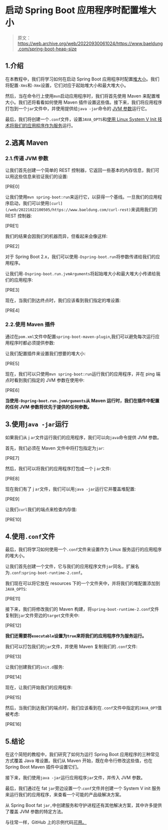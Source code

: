 # 启动 Spring Boot 应用程序时配置堆大小

> 原文：<https://web.archive.org/web/20220930061024/https://www.baeldung.com/spring-boot-heap-size>

## 1.介绍

在本教程中，我们将学习如何在启动 Spring Boot 应用程序时配置[堆大小](/web/20221022100505/https://www.baeldung.com/java-stack-heap)。我们将配置`-Xms`和`-Xmx`设置，它们对应于起始堆大小和最大堆大小。

然后，当在命令行上使用`mvn`启动应用程序时，我们将首先使用 Maven 来配置堆大小。我们还将看看如何使用 Maven 插件设置这些值。接下来，我们将应用程序打包到一个`jar`文件中，并使用提供给`java -jar`命令的 [JVM 参数](/web/20221022100505/https://www.baeldung.com/jvm-parameters)运行它。

最后，我们将创建一个`.conf`文件，设置`JAVA_OPTS`和[使用 Linux System V Init 技术将我们的应用程序作为服务](/web/20221022100505/https://www.baeldung.com/spring-boot-app-as-a-service)运行。

## 2.逃离 Maven

### 2.1.传递 JVM 参数

让我们首先创建一个简单的 REST 控制器，它返回一些基本的内存信息，我们可以用这些信息来验证我们的设置:

[PRE0]

让我们使用`mvn spring-boot:run`来运行它，以获得一个基线。一旦我们的应用程序启动，我们可以使用`[curl](/web/20221022100505/https://www.baeldung.com/curl-rest)`来调用我们的 REST 控制器:

[PRE1]

我们的结果会因我们的机器而异，但看起来会像这样:

[PRE2]

对于 Spring Boot 2.x，我们可以使用`-Dspring-boot.run`将参数传递给我们的应用程序。

让我们用`-Dspring-boot.run.jvmArguments`将起始堆大小和最大堆大小传递给我们的应用程序:

[PRE3]

现在，当我们到达终点时，我们应该看到我们指定的堆设置:

[PRE4]

### 2.2.使用 Maven 插件

通过在`pom.xml`文件中配置`spring-boot-maven-plugin`,我们可以避免每次运行应用程序时都必须提供参数:

让我们配置插件来设置我们想要的堆大小:

[PRE5]

现在，我们可以只使用`mvn spring-boot:run`运行我们的应用程序，并在 ping 端点时看到我们指定的 JVM 参数在使用中:

[PRE6]

**当使用`-Dspring-boot.run.jvmArguments`从 Maven 运行时，我们在插件中配置的任何 JVM 参数将优先于提供的任何参数。**

## 3.使用`java -jar`运行

如果我们从 j `ar`文件运行我们的应用程序，我们可以向`java`命令提供 JVM 参数。

首先，我们必须在 Maven 文件中将打包指定为`jar`:

[PRE7]

然后，我们可以将我们的应用程序打包成一个 j `ar`文件:

[PRE8]

现在我们有了 j `ar`文件，我们可以用`java -jar`运行它并覆盖堆配置:

[PRE9]

让我们`curl`我们的端点来检查内存值:

[PRE10]

## 4.使用`.conf`文件

最后，我们将学习如何使用一个`.conf`文件来设置作为 Linux 服务运行的应用程序的堆大小。

让我们首先创建一个文件，它与我们的应用程序文件`jar`同名，扩展名为`.conf`:`spring-boot-runtime-2.conf`。

我们现在可以将它放在 resources 下的一个文件夹中，并将我们的堆配置添加到`JAVA_OPTS`:

[PRE11]

接下来，我们将修改我们的 Maven 构建，将`spring-boot-runtime-2.conf`文件复制到`jar`文件旁边的`target`文件夹中:

[PRE12]

**我们还需要将`executable`设置为`true`来将我们的应用程序作为服务运行。**

我们可以打包我们的`jar`文件，并使用 Maven 复制我们的`.conf`文件:

[PRE13]

让我们创建我们的`init.d`服务:

[PRE14]

现在，让我们开始我们的应用程序:

[PRE15]

然后，当我们到达我们的端点时，我们应该看到在`.conf`文件中指定的`JAVA_OPT`值被考虑:

[PRE16]

## 5.结论

在这个简短的教程中，我们研究了如何为运行 Spring Boot 应用程序的三种常见方式覆盖 Java 堆设置。我们从 Maven 开始，既在命令行修改这些值，也在 Spring Boot Maven 插件中设置它们。

接下来，我们使用`java -jar`运行应用程序`jar`文件，并传入 JVM 参数。

最后，我们通过在 fat `jar`旁边设置一个.`conf`文件并创建一个 System V init 服务来运行我们的应用程序，来查看一个可能的产品级解决方案。

从 Spring Boot fat `jar,`中创建服务和守护进程还有其他解决方案，其中许多提供了覆盖 JVM 参数的特定方法。

与往常一样，GitHub 上的示例代码[可用。](https://web.archive.org/web/20221022100505/https://github.com/eugenp/tutorials/tree/master/spring-boot-modules/spring-boot-runtime-2)